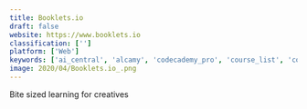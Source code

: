 ```yaml
---
title: Booklets.io
draft: false 
website: https://www.booklets.io
classification: ['']
platform: ['Web']
keywords: ['ai_central', 'alcamy', 'codecademy_pro', 'course_list', 'courseroot', 'glean', 'learn_anything', 'learning_lab', 'lect.io', 'masterclass', 'mentorly', 'schema', 'school_closures', 'skillx', 'stacks', 'virtually', 'walnut', 'zest_enlight']
image: 2020/04/Booklets.io_.png
---
```

Bite sized learning for creatives